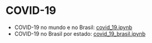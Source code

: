 COVID-19
========

- COVID-19 no mundo e no Brasil: [covid_19.ipynb](https://colab.research.google.com/drive/1p2BZbQnW3jhDjHVOoyRoew3jIex1rJAt)
- COVID-19 no Brasil por estado: [covid_19_brasil.ipynb](https://colab.research.google.com/drive/1D71QDHeCwah1yZe954UeJQFh4NXx68GQ)

